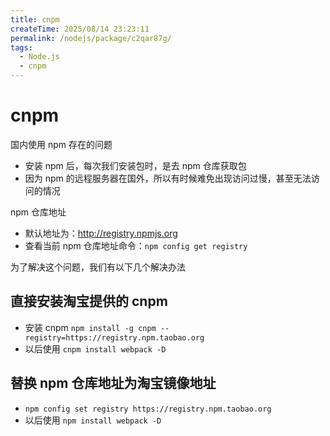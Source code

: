 ```yaml
---
title: cnpm
createTime: 2025/08/14 23:23:11
permalink: /nodejs/package/c2qar87g/
tags:
  - Node.js
  - cnpm
---
```


# cnpm

国内使用 npm 存在的问题

- 安装 npm 后，每次我们安装包时，是去 npm 仓库获取包
- 因为 npm 的远程服务器在国外，所以有时候难免出现访问过慢，甚至无法访问的情况

npm 仓库地址

- 默认地址为：http://registry.npmjs.org
- 查看当前 npm 仓库地址命令：`npm config get registry`

为了解决这个问题，我们有以下几个解决办法

## 直接安装淘宝提供的 cnpm

- 安装 cnpm `npm install -g cnpm --registry=https://registry.npm.taobao.org`
- 以后使用 `cnpm install webpack -D`

## 替换 npm 仓库地址为淘宝镜像地址

- `npm config set registry https://registry.npm.taobao.org`
- 以后使用 `npm install webpack -D`
